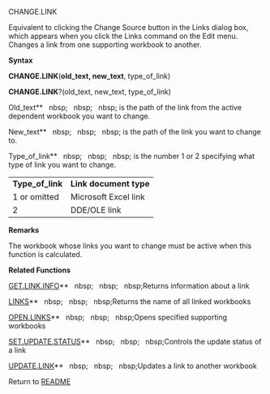 CHANGE.LINK

Equivalent to clicking the Change Source button in the Links dialog box,
which appears when you click the Links command on the Edit menu. Changes
a link from one supporting workbook to another.

**Syntax**

**CHANGE.LINK**(**old\_text, new\_text**, type\_of\_link)

**CHANGE.LINK**?(old\_text, new\_text, type\_of\_link)

Old\_text**&nbsp;&nbsp;&nbsp;nbsp;&nbsp;&nbsp;&nbsp;nbsp;&nbsp;&nbsp;&nbsp;nbsp;&nbsp;is the path of the link from the active
dependent workbook you want to change.

New\_text**&nbsp;&nbsp;&nbsp;nbsp;&nbsp;&nbsp;&nbsp;nbsp;&nbsp;&nbsp;&nbsp;nbsp;&nbsp;is the path of the link you want to
change to.

Type\_of\_link**&nbsp;&nbsp;&nbsp;nbsp;&nbsp;&nbsp;&nbsp;nbsp;&nbsp;&nbsp;&nbsp;nbsp;&nbsp;is the number 1 or 2 specifying
what type of link you want to change.

|                    |                        |
| ------------------ | ---------------------- |
| **Type\_of\_link** | **Link document type** |
| 1 or omitted       | Microsoft Excel link   |
| 2                  | DDE/OLE link           |

**Remarks**

The workbook whose links you want to change must be active when this
function is calculated.

**Related Functions**

[GET.LINK.INFO](GET.LINK.INFO.md)**&nbsp;&nbsp;&nbsp;nbsp;&nbsp;&nbsp;&nbsp;nbsp;&nbsp;&nbsp;&nbsp;nbsp;Returns information about a link

[LINKS](LINKS.md)**&nbsp;&nbsp;&nbsp;nbsp;&nbsp;&nbsp;&nbsp;nbsp;&nbsp;&nbsp;&nbsp;nbsp;Returns the name of all linked workbooks

[OPEN.LINKS](OPEN.LINKS.md)**&nbsp;&nbsp;&nbsp;nbsp;&nbsp;&nbsp;&nbsp;nbsp;&nbsp;&nbsp;&nbsp;nbsp;Opens specified supporting workbooks

[SET.UPDATE.STATUS](SET.UPDATE.STATUS.md)**&nbsp;&nbsp;&nbsp;nbsp;&nbsp;&nbsp;&nbsp;nbsp;&nbsp;&nbsp;&nbsp;nbsp;Controls the update status of a link

[UPDATE.LINK](UPDATE.LINK.md)**&nbsp;&nbsp;&nbsp;nbsp;&nbsp;&nbsp;&nbsp;nbsp;&nbsp;&nbsp;&nbsp;nbsp;Updates a link to another workbook



Return to [README](README.md)

